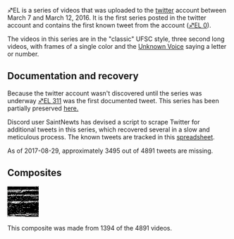 ♐EL is a series of videos that was uploaded to the
[twitter](List_of_Series#Twitter_account "wikilink") account between
March 7 and March 12, 2016. It is the first series posted in the twitter
account and contains the first known tweet from the account
([♐EL 0](https://twitter.com/unfavorablesemi/status/707060725135646721)).

The videos in this series are in the "classic" UFSC style, three second
long videos, with frames of a single color and the [Unknown
Voice](Unknown_Voice "wikilink") saying a letter or number.

## Documentation and recovery

Because the twitter account wasn't discovered until the series was
underway
[♐EL 311](http://twitter.com/unfavorablesemi/status/707115890362490880)
was the first documented tweet. This series has been partially preserved
[here.](https://mega.nz/#!Uv4zGbQC!2aRS3oh4KSQE4RfeP8jvJaOxju92kms_JRNZur0FEY4)

Discord user SaintNewts has devised a script to scrape Twitter for
additional tweets in this series, which recovered several in a slow and
meticulous process. The known tweets are tracked in this
[spreadsheet](https://docs.google.com/spreadsheets/d/1ybo7GoWaon-CBw5lc54KZdvnplkk22WStMeeRolJx4Y/edit#gid=0).

As of 2017-08-29, approximately 3495 out of 4891 tweets are missing.

## Composites

![El\_partial\_composite.png](El_partial_composite.png
"El_partial_composite.png")

This composite was made from 1394 of the 4891 videos.
